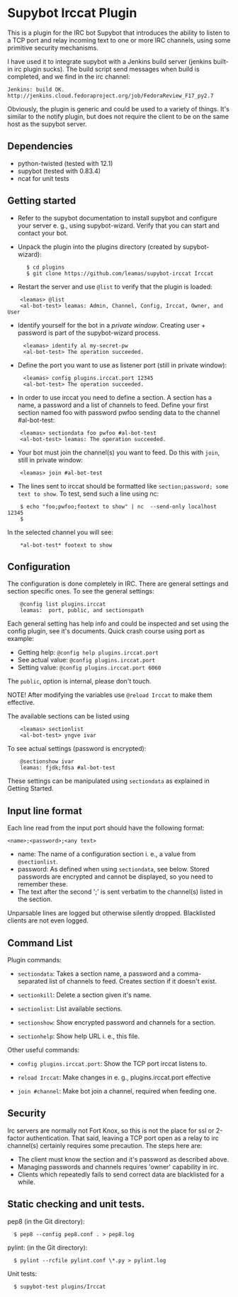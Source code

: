 Supybot Irccat Plugin
=====================
This is a plugin for the IRC bot Supybot that introduces the ability to
listen to a TCP port and relay incoming text to one or more IRC channels,
using some primitive security mechanisms.

I have used it to integrate supybot with a Jenkins build server (jenkins
built-in irc plugin sucks). The build script send messages when build
is completed, and we find in the irc channel:

    Jenkins: build OK. http://jenkins.cloud.fedoraproject.org/job/FedoraReview_F17_py2.7

Obviously, the plugin is generic and could be used to a variety of things.
It's similar to the notify plugin, but does not require the client to be on
the same host as the supybot server.

Dependencies
------------
- python-twisted (tested with 12.1)
- supybot (tested with 0.83.4)
- ncat for unit tests

Getting started
---------------
* Refer to the supybot documentation to install supybot and configure
  your server e. g., using supybot-wizard. Verify that you can start and
  contact your bot.

* Unpack the plugin into the plugins directory (created by
  supybot-wizard):
```
      $ cd plugins
      $ git clone https://github.com/leamas/supybot-irccat Irccat
```

* Restart the server and use `@list` to verify that the plugin is loaded:
```
    <leamas> @list
    <al-bot-test> leamas: Admin, Channel, Config, Irccat, Owner, and User
```

* Identify yourself for the bot in a *private window*. Creating user +
  password is part of the supybot-wizard process.
```
     <leamas> identify al my-secret-pw
     <al-bot-test> The operation succeeded.
```
* Define the port you want to use as listener port (still in private window):
```
     <leamas> config plugins.irccat.port 12345
     <al-bot-test> The operation succeeded.
```

* In order to use irccat you need to define a section. A section has a name,
  a password and a list of channels to feed. Define your first section
  named foo with password pwfoo sending data to the channel #al-bot-test:
```
    <leamas> sectiondata foo pwfoo #al-bot-test
    <al-bot-test> leamas: The operation succeeded.
```

* Your bot must join the channel(s) you want to feed. Do this with
  `join`, still in private window:
```
    <leamas> join #al-bot-test
```

* The lines sent to irccat should be formatted like
 `section;password; some text to show`. To test, send such a line using nc:
```
    $ echo "foo;pwfoo;footext to show" | nc  --send-only localhost 12345
    $
```
In the selected channel you will see:
```
    *al-bot-test* footext to show
```

Configuration
-------------

The configuration is done completely in IRC. There are general settings
and section specific ones. To see the general settings:
```
    @config list plugins.irccat
    leamas:  port, public, and sectionspath
```

Each general setting has help info and could be inspected and set using
the config plugin, see it's documents. Quick crash course using port as
example:

* Getting help: `@config help plugins.irccat.port`
* See actual value: `@config plugins.irccat.port`
* Setting value: `@config plugins.irccat.port 6060`

The `public`, option is internal, please don't touch.

NOTE! After modifying the variables use `@reload Irccat` to make them
effective.

The available sections can be listed using
```
    <leamas> sectionlist
    <al-bot-test> yngve ivar
```

To see actual settings (password is encrypted):
```
    @sectionshow ivar
    leamas: fjdk;fdsa #al-bot-test
```

These settings can be manipulated using `sectiondata` as explained in Getting Started.


Input line format
-----------------
Each line read from the input port should have the following format:

    <name>;<password>;<any text>

- name: The name of a configuration section i. e., a value from
  `@sectionlist`.
- password: As defined when using `sectiondata`, see below. Stored
  passwords  are encrypted and cannot be displayed, so you need to
  remember these.
- The text after the second ';' is sent verbatim to the channel(s) listed
  in the section.

Unparsable lines are logged but otherwise silently dropped. Blacklisted
clients are not even logged.


Command List
------------
Plugin commands:

* `sectiondata`: Takes a section name, a password and a comma-separated
   list of channels to feed. Creates section if it doesn't exist.

* `sectionkill`: Delete a section given it's name.

* `sectionlist`: List available sections.

* `sectionshow`: Show encrypted password and channels for a section.

* `sectionhelp`: Show help URL i. e., this file.

Other useful commands:

* `config plugins.irccat.port`: Show the TCP port irccat listens to.

* `reload Irccat`: Make changes in e. g., plugins.irccat.port effective

* `join #channel`: Make bot join a channel, required when feeding one.


Security
--------
Irc servers are normally not Fort Knox, so this is not the place for ssl or
2-factor authentication. That said, leaving a TCP port open as a relay to
irc channel(s) certainly requires some precaution. The steps here are:

- The client must know the section and it's password as described above.
- Managing passwords and channels requires 'owner' capability in irc.
- Clients which repeatedly fails to send correct data are blacklisted for a
  while.


Static checking and unit tests.
-------------------------------

pep8 (in the Git directory):
```
  $ pep8 --config pep8.conf . > pep8.log
```
pylint: (in the Git directory):
```
  $ pylint --rcfile pylint.conf \*.py > pylint.log
```
Unit tests:
```
  $ supybot-test plugins/Irccat
```

